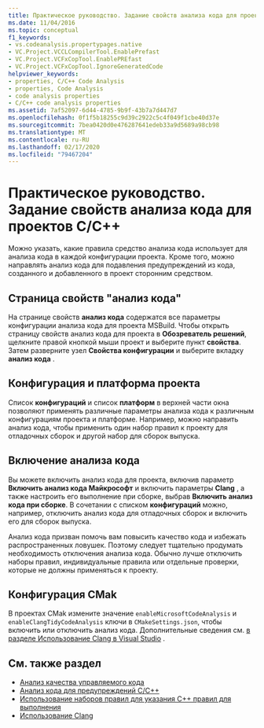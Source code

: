 ```yaml
---
title: Практическое руководство. Задание свойств анализа кода для проектов C/C++
ms.date: 11/04/2016
ms.topic: conceptual
f1_keywords:
- vs.codeanalysis.propertypages.native
- VC.Project.VCCLCompilerTool.EnablePrefast
- VC.Project.VCFxCopTool.EnablePREfast
- VC.Project.VCFxCopTool.IgnoreGeneratedCode
helpviewer_keywords:
- properties, C/C++ Code Analysis
- properties, Code Analysis
- code analysis properties
- C/C++ code analysis properties
ms.assetid: 7af52097-6d44-4785-9b9f-43b7a7d447d7
ms.openlocfilehash: 0f1f5b18255c9d39c2922c5c4f049f1cbe40d37e
ms.sourcegitcommit: 7bea0420d0e476287641edeb33a9d5689a98cb98
ms.translationtype: MT
ms.contentlocale: ru-RU
ms.lasthandoff: 02/17/2020
ms.locfileid: "79467204"
---
```

# <a name="how-to-set-code-analysis-properties-for-cc-projects"></a>Практическое руководство. Задание свойств анализа кода для проектов C/C++

Можно указать, какие правила средство анализа кода использует для анализа кода в каждой конфигурации проекта. Кроме того, можно направлять анализ кода для подавления предупреждений из кода, созданного и добавленного в проект сторонним средством.

## <a name="code-analysis-property-page"></a>Страница свойств "анализ кода"

На странице свойств **анализ кода** содержатся все параметры конфигурации анализа кода для проекта MSBuild. Чтобы открыть страницу свойств анализ кода для проекта в **Обозреватель решений**, щелкните правой кнопкой мыши проект и выберите пункт **свойства**. Затем разверните узел **Свойства конфигурации** и выберите вкладку **анализ кода** .

## <a name="project-configuration-and-platform"></a>Конфигурация и платформа проекта

Список **конфигураций** и список **платформ** в верхней части окна позволяют применять различные параметры анализа кода к различным конфигурациям проекта и платформе. Например, можно направить анализ кода, чтобы применить один набор правил к проекту для отладочных сборок и другой набор для сборок выпуска.

## <a name="enabling-code-analysis"></a>Включение анализа кода

Вы можете включить анализ кода для проекта, включив параметр **Включить анализ кода Майкрософт** и включить параметры **Clang** , а также настроить его выполнение при сборке, выбрав **Включить анализ кода при сборке**. В сочетании с списком **конфигураций** можно, например, отключить анализ кода для отладочных сборок и включить его для сборок выпуска.

Анализ кода призван помочь вам повысить качество кода и избежать распространенных ловушек. Поэтому следует тщательно продумать необходимость отключения анализа кода. Обычно лучше отключить наборы правил, индивидуальные правила или отдельные проверки, которые не должны применяться к проекту.

## <a name="cmake-configuration"></a>Конфигурация CMak

В проектах CMak измените значение `enableMicrosoftCodeAnalysis` и `enableClangTidyCodeAnalysis` ключи в `CMakeSettings.json`, чтобы включить или отключить анализ кода. Дополнительные сведения см. [в разделе Использование Clang в Visual Studio](../code-quality/clang-tidy.md) .

## <a name="see-also"></a>См. также раздел

- [Анализ качества управляемого кода](/visualstudio/code-quality/code-analysis-for-managed-code-overview)
- [Анализ кода для предупреждений C/C++](../code-quality/code-analysis-for-c-cpp-warnings.md)
- [Использование наборов правил для указания C++ правил для выполнения](using-rule-sets-to-specify-the-cpp-rules-to-run.md)
- [Использование Clang](../code-quality/clang-tidy.md)
